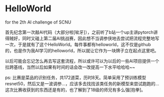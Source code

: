 # HelloWorld
for the 2th AI challenge of SCNU

首先纪念第一次敲AI代码（大部分啦[呲牙]），之前听了b站一个up主讲pytorch讲得贼好，同时又碰上第二届AI挑战赛，因此想不当调参侠地去尝试把流程完整地写一次，于是就有了这个HelloWorld。每件事都有helloworld，这不仅是github的，也是作为我AI学习的helloworld，所以就让它作为一块牌子立在起点这里吧。

以后可能会忘记怎么再去写这套流程，所以或许可以为以后的一些AI项目提供一个拉跨基线，当然以后如果有时间的话会改一改提高一下水平哈哈哈~~

ps: 比赛是菜品的识别任务，共172道菜，历时8天。简单采用了预训练模型resnet50，然后又是一波调参...，应该多去找找该类任务的新模型来尝试跑跑的...
    这次比赛收获到的东西还是有的，也了解到了18级的师兄有多么强[抱拳]。
